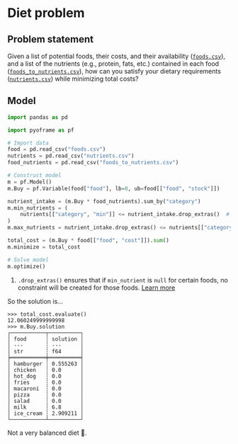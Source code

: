 # Diet problem

## Problem statement

Given a list of potential foods, their costs, and their availability ([`foods.csv`](https://github.com/Bravos-Power/pyoframe/blob/main/tests/examples/diet_problem/input_data/foods.csv)), and a list of the nutrients (e.g., protein, fats, etc.) contained in each food ([`foods_to_nutrients.csv`](https://github.com/Bravos-Power/pyoframe/blob/main/tests/examples/diet_problem/input_data/foods_to_nutrients.csv)), how can you satisfy your dietary requirements ([`nutrients.csv`](https://github.com/Bravos-Power/pyoframe/blob/main/tests/examples/diet_problem/input_data/nutrients.csv)) while minimizing total costs?

## Model

<!-- invisible-code-block: python
import os

os.chdir(os.path.join(os.getcwd(), "tests/examples/diet_problem/input_data"))
-->

```python
import pandas as pd

import pyoframe as pf

# Import data
food = pd.read_csv("foods.csv")
nutrients = pd.read_csv("nutrients.csv")
food_nutrients = pd.read_csv("foods_to_nutrients.csv")

# Construct model
m = pf.Model()
m.Buy = pf.Variable(food["food"], lb=0, ub=food[["food", "stock"]])

nutrient_intake = (m.Buy * food_nutrients).sum_by("category")
m.min_nutrients = (
    nutrients[["category", "min"]] <= nutrient_intake.drop_extras()  # (1)!
)
m.max_nutrients = nutrient_intake.drop_extras() <= nutrients[["category", "max"]]

total_cost = (m.Buy * food[["food", "cost"]]).sum()
m.minimize = total_cost

# Solve model
m.optimize()
```

1. `.drop_extras()` ensures that if `min_nutrient` is `null` for certain foods, no constraint will be created for those foods. [Learn more](../learn/concepts/addition.md)

So the solution is...

```pycon
>>> total_cost.evaluate()
12.060249999999998
>>> m.Buy.solution
┌───────────┬──────────┐
│ food      ┆ solution │
│ ---       ┆ ---      │
│ str       ┆ f64      │
╞═══════════╪══════════╡
│ hamburger ┆ 0.555263 │
│ chicken   ┆ 0.0      │
│ hot_dog   ┆ 0.0      │
│ fries     ┆ 0.0      │
│ macaroni  ┆ 0.0      │
│ pizza     ┆ 0.0      │
│ salad     ┆ 0.0      │
│ milk      ┆ 6.8      │
│ ice_cream ┆ 2.909211 │
└───────────┴──────────┘

```

Not a very balanced diet :thinking:.